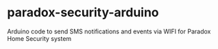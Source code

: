 # paradox-security-arduino
Arduino code to send SMS notifications and events via WIFI for Paradox Home Security system
